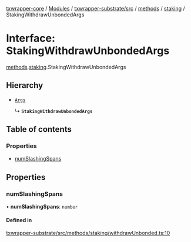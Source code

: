 [txwrapper-core](../README.md) / [Modules](../modules.md) / [txwrapper-substrate/src](../modules/txwrapper_substrate_src.md) / [methods](../modules/txwrapper_substrate_src.methods.md) / [staking](../modules/txwrapper_substrate_src.methods.staking.md) / StakingWithdrawUnbondedArgs

# Interface: StakingWithdrawUnbondedArgs

[methods](../modules/txwrapper_substrate_src.methods.md).[staking](../modules/txwrapper_substrate_src.methods.staking.md).StakingWithdrawUnbondedArgs

## Hierarchy

- [`Args`](../modules/txwrapper_core_src.md#args)

  ↳ **`StakingWithdrawUnbondedArgs`**

## Table of contents

### Properties

- [numSlashingSpans](txwrapper_substrate_src.methods.staking.StakingWithdrawUnbondedArgs.md#numslashingspans)

## Properties

### numSlashingSpans

• **numSlashingSpans**: `number`

#### Defined in

[txwrapper-substrate/src/methods/staking/withdrawUnbonded.ts:10](https://github.com/paritytech/txwrapper-core/blob/6c32f05/packages/txwrapper-substrate/src/methods/staking/withdrawUnbonded.ts#L10)
